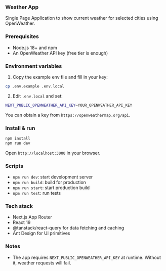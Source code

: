 ### Weather App

Single Page Application to show current weather for selected cities using OpenWeather.

### Prerequisites

- Node.js 18+ and npm
- An OpenWeather API key (free tier is enough)

### Environment variables

1. Copy the example env file and fill in your key:

```bash
cp .env.example .env.local
```

2. Edit `.env.local` and set:

```bash
NEXT_PUBLIC_OPENWEATHER_API_KEY=YOUR_OPENWEATHER_API_KEY
```

You can obtain a key from `https://openweathermap.org/api`.

### Install & run

```bash
npm install
npm run dev
```

Open `http://localhost:3000` in your browser.

### Scripts

- `npm run dev`: start development server
- `npm run build`: build for production
- `npm run start`: start production build
- `npm run test`: run tests

### Tech stack

- Next.js App Router
- React 19
- @tanstack/react-query for data fetching and caching
- Ant Design for UI primitives

### Notes

- The app requires `NEXT_PUBLIC_OPENWEATHER_API_KEY` at runtime. Without it, weather requests will fail.
